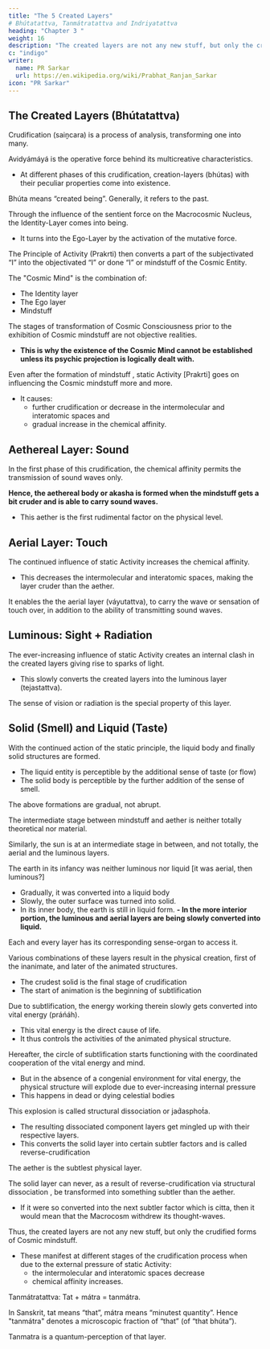 ```yaml
---
title: "The 5 Created Layers"
# Bhútatattva, Tanmátratattva and Indriyatattva
heading: "Chapter 3 "
weight: 16
description: "The created layers are not any new stuff, but only the crudified forms of Cosmic mindstuff."
c: "indigo"
writer:
  name: PR Sarkar
  url: https://en.wikipedia.org/wiki/Prabhat_Ranjan_Sarkar
icon: "PR Sarkar"
---
```



## The Created Layers (Bhútatattva)

Crudification (saiṋcara) is a process of analysis, transforming one into many. 

Avidyámáyá is the operative force behind its multicreative characteristics. 
- At different phases of this crudification, <!--  or --> creation-layers (bhútas) with their peculiar properties come into existence.

Bhúta means “created being”. Generally, it refers to the past. 

Through the influence of the sentient force on the Macrocosmic Nucleus<!-- Puruśottama -->, the Identity-Layer <!-- Mahattattva --> comes into being. 
- It turns into the Ego-Layer <!-- Ahaḿtattva --> by the activation of the mutative force. <!--  this Mahattattva is metamorphosed into ;  -->

The Principle of Activity (Prakrti) then converts a part of the subjectivated “I” into the objectivated “I” or done “I” or mindstuff of the Cosmic Entity. 

The "Cosmic Mind" is the combination of:
- The Identity layer
- The Ego layer<!--  Mahattattva, Ahaḿtattva and citta.-->
- Mindstuff  

The stages of transformation of Cosmic Consciousness prior to the exhibition of Cosmic <!-- citta --> mindstuff are not objective realities. 
- **This is why <!--  in the strict sense of the term, and as such --> the existence of the Cosmic Mind cannot be established unless<!--  and until --> its psychic projection is logically dealt with.**

Even after the formation of mindstuff <!-- citta -->, static Activity [Prakrti] goes on influencing the Cosmic mindstuff more and more.
- It causes:
  - further crudification or decrease in the intermolecular and interatomic spaces and 
  - gradual increase in the chemical affinity.


## Aethereal Layer: Sound

In the first phase of this crudification, the chemical affinity permits the transmission of sound waves only. 

**Hence, the aethereal body or akasha is formed when the mindstuff gets a bit cruder and is able to carry sound waves.**
- This aether <!-- ákásha --> is the first rudimental factor on the physical level.


## Aerial Layer: Touch

The continued influence of static Activity <!-- Prakrti --> increases the chemical affinity. 
- This decreases the intermolecular and interatomic spaces, making the <!-- factor or bhúta --> layer cruder than the aether<!-- ákásha -->. 

It enables the <!-- second factor, as --> the aerial layer (váyutattva), to carry the wave or sensation of touch over, in addition to the ability <!-- extant capacity --> of transmitting sound waves.


## Luminous: Sight + Radiation

The ever-increasing influence of static Activity <!-- Prakrti --> creates an internal clash in the created layers <!-- váyubhúta --> giving rise to sparks of light.
- This slowly converts the created layers <!-- váyubhúta --> into the luminous layer (tejastattva). 

The sense of vision or radiation <!-- of rúpatanmátra --> is the special property of this layer. <!-- luminous factor. -->


## Solid (Smell) and Liquid (Taste) 

With the continued action of the static principle, the liquid body and finally solid structures are formed. 
- The liquid entity is perceptible by the additional sense of taste (or flow)
- The solid body is perceptible by the further addition of the sense of smell.

The above formations are gradual, not abrupt. 

The intermediate stage between mindstuff and aether is neither totally theoretical <!-- abstract --> nor material.

Similarly, the sun is at an intermediate stage in between, and not totally, the aerial and the luminous layers.

The earth in its infancy was neither luminous nor liquid [it was aerial, then luminous?]
- Gradually, it was converted into a liquid body
- Slowly, the outer surface was turned into solid. 
- In its inner body, the earth is still in liquid form. 
**- In the more interior portion, the luminous and aerial layers are being slowly converted into liquid.**
<!-- gaseous --> 

Each and every layer<!--  bhúta --> has its corresponding sense-organ to access it. <!-- is accessible to a certain sense of conceptions or perceptions, by which the sensory organs recognize or classify it.  -->

Various combinations of these layers <!-- bhútatattvas --> result in the physical creation, first of the inanimate, and later of the animated structures. 
- The crudest solid is the final stage of crudification <!-- saiṋcara. -->
- The start of animation <!-- stage --> is the beginning of subtlification <!-- the process of pratisaiṋcara. -->

Due to subtlification, the energy <!-- or práńa --> working therein slowly gets converted into vital energy (práńáh).
- This vital energy is the direct cause of life. 
- It thus controls the activities of the animated physical structure. 

Hereafter, the circle of subtlification <!-- pratisaiṋcara --> starts functioning with the coordinated cooperation of the vital energy <!-- práńáh --> and mind. 
- But in the absence of a congenial environment for vital energy, the physical structure will explode due to ever-increasing internal pressure
- This <!--  the práńáh to get expressed, as in the case of --> happens in dead or dying celestial bodies

This explosion is called structural dissociation or jad́asphot́a. 
- The resulting dissociated component layers <!-- (dissociated as a result of jad́asphot́a) --> get mingled up with their respective layers<!-- tattvas -->.
- This converts the solid layer <!-- This process of jad́asphot́a, as a result of which the crudest factor, --> into certain subtler factors and is called reverse-crudification<!-- , may be termed “negative saiṋcara”. --> 

The aether<!--  factor --> is the subtlest physical layer.

The solid layer can never, as a result of reverse-crudification via structural dissociation <!-- negative saiṋcara or jad́asphot́a -->, be transformed into something subtler than the aether.
- If it were so converted into the next subtler factor which is citta, then it would mean that the Macrocosm withdrew its thought-waves.

Thus, the created layers <!-- bhútas --> are not any new stuff, but only the crudified forms of Cosmic mindstuff. 
- These manifest at different stages of the crudification <!-- saiṋcara --> process when due to the external pressure of static Activity<!-- Prakrti -->:
  - the intermolecular and interatomic spaces decrease
  - chemical affinity increases.

Tanmátratattva: Tat + mátra = tanmátra. 

In Sanskrit, tat means “that”, mátra means “minutest quantity”. Hence "tanmátra" denotes a microscopic fraction of “that” (of “that bhúta”).

Tanmatra is a quantum-perception of that layer. 

<!-- According to the philosophy of Ananda Marga, --> 
